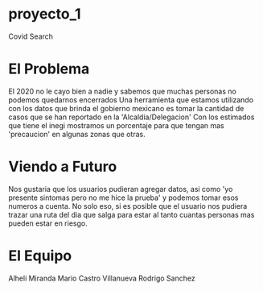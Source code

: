 # proyecto_1
Covid Search


# El Problema
El 2020 no le cayo bien a nadie y sabemos que muchas personas no podemos quedarnos encerrados
Una herramienta que estamos utilizando con los datos que brinda el gobierno mexicano es tomar la cantidad de casos que se han reportado en la 'Alcaldia/Delegacion'
Con los estimados que tiene el inegi mostramos un porcentaje para que tengan mas 'precaucion' en algunas zonas que otras.


# Viendo a Futuro

Nos gustaria que los usuarios pudieran agregar datos, asi como 'yo presente sintomas pero no me hice la prueba' y podemos tomar esos numeros a cuenta.
No solo eso, si es posible que el usuario nos pudiera trazar una ruta del dia que salga para estar al tanto cuantas personas mas pueden estar en riesgo.

# El Equipo

Alheli Miranda
Mario Castro Villanueva
Rodrigo Sanchez


